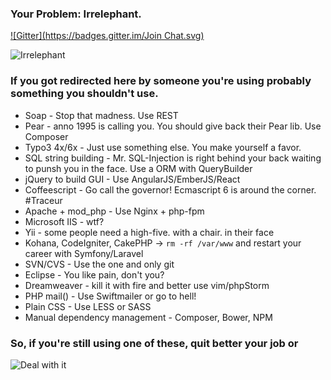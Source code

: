 ### Your Problem: Irrelephant.
[![Gitter](https://badges.gitter.im/Join Chat.svg)](https://gitter.im/marcj/BetterQuitJobBundle?utm_source=badge&utm_medium=badge&utm_campaign=pr-badge&utm_content=badge)

![Irrelephant](https://cloud.githubusercontent.com/assets/450980/4320103/17e368ac-3f34-11e4-85fb-9266a3c7106d.gif)

### If you got redirected here by someone you're using probably something you shouldn't use.

  - Soap - Stop that madness. Use REST
  - Pear - anno 1995 is calling you. You should give back their Pear lib. Use Composer
  - Typo3 4x/6x - Just use something else. You make yourself a favor.
  - SQL string building - Mr. SQL-Injection is right behind your back waiting to punsh you in the face. Use a ORM with QueryBuilder
  - jQuery to build GUI - Use AngularJS/EmberJS/React
  - Coffeescript - Go call the governor! Ecmascript 6 is around the corner. #Traceur
  - Apache + mod_php - Use Nginx + php-fpm
  - Microsoft IIS - wtf?
  - Yii - some people need a high-five. with a chair. in their face
  - Kohana, CodeIgniter, CakePHP -> `rm -rf /var/www` and restart your career with Symfony/Laravel
  - SVN/CVS - Use the one and only git
  - Eclipse - You like pain, don't you?
  - Dreamweaver - kill it with fire and better use vim/phpStorm
  - PHP mail() - Use Swiftmailer or go to hell!
  - Plain CSS - Use LESS or SASS
  - Manual dependency management -  Composer, Bower, NPM

### So, if you're still using one of these, quit better your job or

![Deal with it](https://cloud.githubusercontent.com/assets/450980/4320094/00906d9e-3f34-11e4-9143-f899d3314547.jpg)

